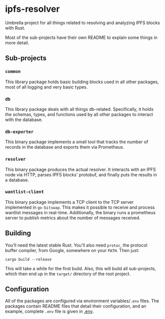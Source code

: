 # ipfs-resolver

Umbrella project for all things related to resolving and analyzing IPFS blocks with Rust.

Most of the sub-projects have their own README to explain some things in more detail.

## Sub-projects

### `common`

This library package holds basic building blocks used in all other packages, most of all logging and very basic types.

### `db`

This library package deals with all things db-related.
Specifically, it holds the schemas, types, and functions used by all other packages to interact with the database.

### `db-exporter`

This binary package implements a small tool that tracks the number of records in the database and exports them via
Prometheus.

### `resolver`

This binary package produces the actual resolver.
It interacts with an IPFS node via HTTP, parses IPFS blocks' protobuf, and finally puts the results in a database.

### `wantlist-client`

This binary package implements a TCP client to the TCP server implemented in `go-bitswap`.
This makes it possible to receive and process wantlist messages in real-time.
Additionally, the binary runs a prometheus server to publish metrics about the number of messages received.

## Building

You'll need the latest stable Rust.
You'll also need `protoc`, the protocol buffer compiler, from Google, somewhere on your `PATH`.
Then just:

```
cargo build --release
```

This will take a while for the first build.
Also, this will build all sub-projects, which then end up in the `target/` directory of the root project.

## Configuration

All of the packages are configured via environment variables/`.env` files.
The packages contain README files that detail their configuration, and an example, complete `.env` file is given in
[.env](.env).
